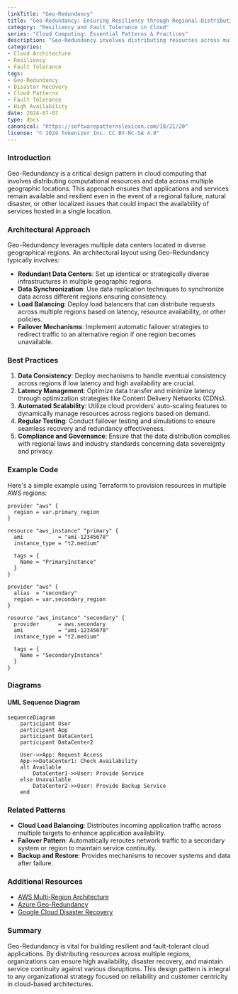 ```yaml
---
linkTitle: "Geo-Redundancy"
title: "Geo-Redundancy: Ensuring Resiliency through Regional Distribution"
category: "Resiliency and Fault Tolerance in Cloud"
series: "Cloud Computing: Essential Patterns & Practices"
description: "Geo-Redundancy involves distributing resources across multiple geographic locations to ensure resiliency, fault tolerance, and disaster recovery in cloud computing environments."
categories:
- Cloud Architecture
- Resiliency
- Fault Tolerance
tags:
- Geo-Redundancy
- Disaster Recovery
- Cloud Patterns
- Fault Tolerance
- High Availability
date: 2024-07-07
type: docs
canonical: "https://softwarepatternslexicon.com/18/21/20"
license: "© 2024 Tokenizer Inc. CC BY-NC-SA 4.0"
---
```


### Introduction

Geo-Redundancy is a critical design pattern in cloud computing that involves distributing computational resources and data across multiple geographic locations. This approach ensures that applications and services remain available and resilient even in the event of a regional failure, natural disaster, or other localized issues that could impact the availability of services hosted in a single location.

### Architectural Approach

Geo-Redundancy leverages multiple data centers located in diverse geographical regions. An architectural layout using Geo-Redundancy typically involves:

- **Redundant Data Centers**: Set up identical or strategically diverse infrastructures in multiple geographic regions.
- **Data Synchronization**: Use data replication techniques to synchronize data across different regions ensuring consistency.
- **Load Balancing**: Deploy load balancers that can distribute requests across multiple regions based on latency, resource availability, or other policies.
- **Failover Mechanisms**: Implement automatic failover strategies to redirect traffic to an alternative region if one region becomes unavailable.

### Best Practices

1. **Data Consistency**: Deploy mechanisms to handle eventual consistency across regions if low latency and high availability are crucial.
2. **Latency Management**: Optimize data transfer and minimize latency through optimization strategies like Content Delivery Networks (CDNs).
3. **Automated Scalability**: Utilize cloud providers’ auto-scaling features to dynamically manage resources across regions based on demand.
4. **Regular Testing**: Conduct failover testing and simulations to ensure seamless recovery and redundancy effectiveness.
5. **Compliance and Governance**: Ensure that the data distribution complies with regional laws and industry standards concerning data sovereignty and privacy.

### Example Code

Here's a simple example using Terraform to provision resources in multiple AWS regions:

```hcl
provider "aws" {
  region = var.primary_region
}

resource "aws_instance" "primary" {
  ami           = "ami-12345678"
  instance_type = "t2.medium"

  tags = {
    Name = "PrimaryInstance"
  }
}

provider "aws" {
  alias  = "secondary"
  region = var.secondary_region
}

resource "aws_instance" "secondary" {
  provider      = aws.secondary
  ami           = "ami-12345678"
  instance_type = "t2.medium"

  tags = {
    Name = "SecondaryInstance"
  }
}
```

### Diagrams

#### UML Sequence Diagram

```mermaid
sequenceDiagram
    participant User
    participant App
    participant DataCenter1
    participant DataCenter2
    
    User->>App: Request Access
    App->>DataCenter1: Check Availability
    alt Available
        DataCenter1->>User: Provide Service
    else Unavailable
        DataCenter2->>User: Provide Backup Service
    end
```

### Related Patterns

- **Cloud Load Balancing**: Distributes incoming application traffic across multiple targets to enhance application availability.
- **Failover Pattern**: Automatically reroutes network traffic to a secondary system or region to maintain service continuity.
- **Backup and Restore**: Provides mechanisms to recover systems and data after failure.

### Additional Resources

- [AWS Multi-Region Architecture](https://aws.amazon.com/architecture/multi-region/)
- [Azure Geo-Redundancy](https://azure.microsoft.com/en-us/updates/zone-redundant-storage/)
- [Google Cloud Disaster Recovery](https://cloud.google.com/solutions/dr-scenarios)

### Summary

Geo-Redundancy is vital for building resilient and fault-tolerant cloud applications. By distributing resources across multiple regions, organizations can ensure high availability, disaster recovery, and maintain service continuity against various disruptions. This design pattern is integral to any organizational strategy focused on reliability and customer centricity in cloud-based architectures.
